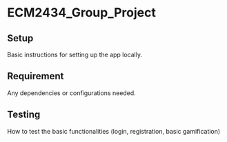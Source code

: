 # ECM2434_Group_Project

## Setup
Basic instructions for setting up the app locally. 

## Requirement
Any dependencies or configurations needed. 

## Testing
How to test the basic functionalities (login, registration, basic gamification)

~~~

~~~
